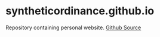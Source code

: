 # syntheticordinance.github.io

Repository containing personal website.
[Github Source](https://pages.github.com/?)
